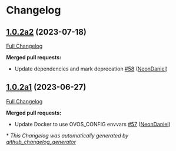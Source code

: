 # Changelog

## [1.0.2a2](https://github.com/NeonGeckoCom/neon_messagebus/tree/1.0.2a2) (2023-07-18)

[Full Changelog](https://github.com/NeonGeckoCom/neon_messagebus/compare/1.0.2a1...1.0.2a2)

**Merged pull requests:**

- Update dependencies and mark deprecation [\#58](https://github.com/NeonGeckoCom/neon_messagebus/pull/58) ([NeonDaniel](https://github.com/NeonDaniel))

## [1.0.2a1](https://github.com/NeonGeckoCom/neon_messagebus/tree/1.0.2a1) (2023-06-27)

[Full Changelog](https://github.com/NeonGeckoCom/neon_messagebus/compare/1.0.1...1.0.2a1)

**Merged pull requests:**

- Update Docker to use OVOS\_CONFIG envvars [\#57](https://github.com/NeonGeckoCom/neon_messagebus/pull/57) ([NeonDaniel](https://github.com/NeonDaniel))



\* *This Changelog was automatically generated by [github_changelog_generator](https://github.com/github-changelog-generator/github-changelog-generator)*
